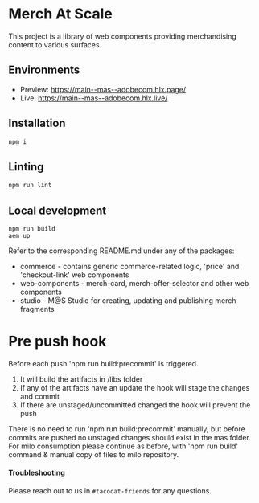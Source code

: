 # Merch At Scale
This project is a library of web components providing merchandising content to various surfaces.

## Environments
- Preview: https://main--mas--adobecom.hlx.page/
- Live: https://main--mas--adobecom.hlx.live/

## Installation

```sh
npm i
```

## Linting

```sh
npm run lint
```

## Local development
```
npm run build
aem up
```

Refer to the corresponding README.md under any of the packages:
* commerce - contains generic commerce-related logic, 'price' and 'checkout-link' web components
* web-components - merch-card, merch-offer-selector and other web components
* studio - M@S Studio for creating, updating and publishing merch fragments

# Pre push hook
Before each push 'npm run build:precommit' is triggered.
1. It will build the artifacts in /libs folder
2. If any of the artifacts have an update the hook will stage the changes and commit
3. If there are unstaged/uncommitted changed the hook will prevent the push

There is no need to run 'npm run build:precommit' manually, but before commits are pushed no unstaged changes should exist in the mas folder.
For milo consumption please continue as before, with 'npm run build' command & manual copy of files to milo repository.

#### Troubleshooting
Please reach out to us in `#tacocat-friends` for any questions.